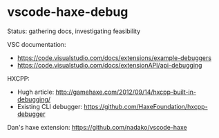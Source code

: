 # vscode-haxe-debug

Status: gathering docs, investigating feasibility

VSC documentation: 
- https://code.visualstudio.com/docs/extensions/example-debuggers
- https://code.visualstudio.com/docs/extensionAPI/api-debugging

HXCPP:
- Hugh article: http://gamehaxe.com/2012/09/14/hxcpp-built-in-debugging/
- Existing CLI debugger: https://github.com/HaxeFoundation/hxcpp-debugger

Dan's haxe extension: https://github.com/nadako/vscode-haxe
